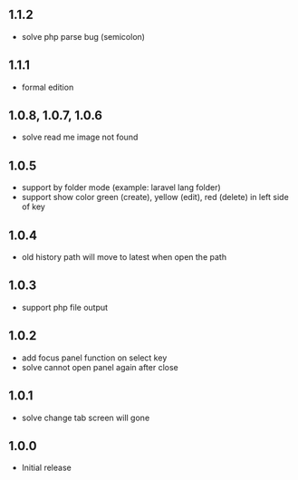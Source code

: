 ## 1.1.2
- solve php parse bug (semicolon)

## 1.1.1
- formal edition

## 1.0.8, 1.0.7, 1.0.6
- solve read me image not found

## 1.0.5
- support by folder mode (example: laravel lang folder)
- support show color green (create), yellow (edit), red (delete) in left side of key

## 1.0.4
- old history path will move to latest when open the path

## 1.0.3
- support php file output

## 1.0.2
- add focus panel function on select key
- solve cannot open panel again after close

## 1.0.1
- solve change tab screen will gone

## 1.0.0
- Initial release